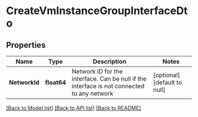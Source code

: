# CreateVmInstanceGroupInterfaceDto

## Properties
Name | Type | Description | Notes
------------ | ------------- | ------------- | -------------
**NetworkId** | **float64** | Network ID for the interface. Can be null if the interface is not connected to any network | [optional] [default to null]

[[Back to Model list]](../README.md#documentation-for-models) [[Back to API list]](../README.md#documentation-for-api-endpoints) [[Back to README]](../README.md)

